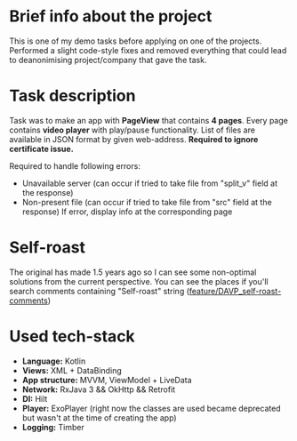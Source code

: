 # Brief info about the project

This is one of my demo tasks before applying on one of the projects. 
Performed a slight code-style fixes and removed everything that could lead to deanonimising project/company that gave the task.

# Task description

Task was to make an app with **PageView** that contains **4 pages**. Every page contains **video player** with play/pause functionality. 
List of files are available in JSON format by given web-address. 
**Required to ignore certificate issue.**

Required to handle following errors: 
- Unavailable server (can occur if tried to take file from "split_v" field at the response)
- Non-present file (can occur if tried to take file from "src" field at the response)
If error, display info at the corresponding page

# Self-roast
The original has made 1.5 years ago so I can see some non-optimal solutions from the current perspective.
You can see the places if you'll search comments containing "Self-roast" string ([feature/DAVP_self-roast-comments](https://github.com/DmitSo/demo-app_video-player/tree/feature/DAVP_self-roast-comments))

# Used tech-stack
* **Language:** Kotlin
* **Views:** XML + DataBinding
* **App structure:** MVVM, ViewModel + LiveData
* **Network:** RxJava 3 && OkHttp && Retrofit
* **DI:** Hilt
* **Player:** ExoPlayer (right now the classes are used became deprecated but wasn't at the time of creating the app)
* **Logging:** Timber
